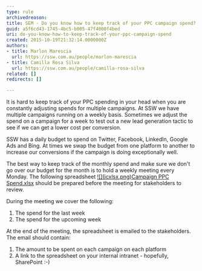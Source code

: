 ```yaml
---
type: rule
archivedreason: 
title: SEM - Do you know how to keep track of your PPC campaign spend?
guid: a5f6cd43-1745-4bc5-b005-47f4000f4bed
uri: do-you-know-how-to-keep-track-of-your-ppc-campaign-spend
created: 2015-10-19T21:32:14.0000000Z
authors:
- title: Marlon Marescia
  url: https://ssw.com.au/people/marlon-marescia
- title: Camilla Rosa Silva
  url: https://ssw.com.au/people/camilla-rosa-silva
related: []
redirects: []

---
```


It is hard to keep track of your PPC spending in your head when you are constantly adjusting spends for multiple campaigns. At SSW we have multiple campaigns running on a weekly basis. Sometimes we adjust the spend on a campaign for a week to test out a new lead generation tactic to see if we can get a lower cost per conversion.

<!--endintro-->

SSW has a daily budget to spend on Twitter, Facebook, LinkedIn, Google Ads and Bing. At times we swap the budget from one platform to another to increase our conversions if the campaign is doing exceptionally well.

The best way to keep track of the monthly spend and make sure we don't go over our budget for the month is to hold a weekly meeting every Monday. The following spreadsheet [!\[\](icxlsx.png)Campaign PPC Spend.xlsx](/AnalyticsReports/Campaign%20PPC%20Spend.xlsx) should be prepared before the meeting for stakeholders to review.

During the meeting we cover the following:

1. The spend for the last week
2. The spend for the upcoming week


At the end of the meeting, the spreadsheet is emailed to the stakeholders. The email should contain:

1. The amount to be spent on each campaign on each platform
2. A link to the spreadsheet on your internal intranet - hopefully, SharePoint :-)
